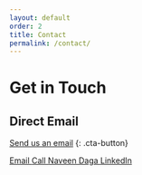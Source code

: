 ```yaml
---
layout: default
order: 2
title: Contact
permalink: /contact/
---
```


# Get in Touch

## Direct Email
[Send us an email](mailto:naveen@unnati.ae?subject=Real%20Estate%20Investment%20Inquiry)
{: .cta-button}

<div class="links">
  <a href="mailto:naveen@unnati.ae" target="_blank" rel="noopener noreferrer" style="padding: 0px;">
    <i class="fas fa-envelope"></i> Email
  </a>
  <a href="tel:+971504584204" target="_blank" rel="noopener noreferrer" style="padding: 0px;">
    <i class="fas fa-phone"></i> Call
  </a>
  <a href="https://www.linkedin.com/in/navindaga/" target="_blank" rel="noopener noreferrer" style="padding: 0px;">
    <i class="fab fa-linkedin"></i> Naveen Daga
  </a>
  <a href="https://www.linkedin.com/company/unnati-ventures-fz-llc/" target="_blank" rel="noopener noreferrer" style="padding: 0px;">
    <i class="fab fa-linkedin"></i> LinkedIn
  </a>
</div>
